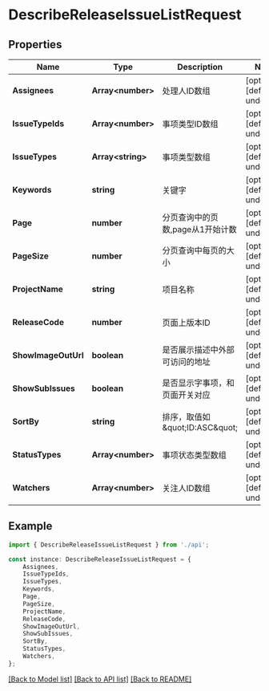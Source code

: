 # DescribeReleaseIssueListRequest


## Properties

Name | Type | Description | Notes
------------ | ------------- | ------------- | -------------
**Assignees** | **Array&lt;number&gt;** | 处理人ID数组 | [optional] [default to undefined]
**IssueTypeIds** | **Array&lt;number&gt;** | 事项类型ID数组  | [optional] [default to undefined]
**IssueTypes** | **Array&lt;string&gt;** | 事项类型数组 | [optional] [default to undefined]
**Keywords** | **string** | 关键字 | [optional] [default to undefined]
**Page** | **number** | 分页查询中的页数,page从1开始计数  | [optional] [default to undefined]
**PageSize** | **number** | 分页查询中每页的大小  | [optional] [default to undefined]
**ProjectName** | **string** | 项目名称 | [optional] [default to undefined]
**ReleaseCode** | **number** | 页面上版本ID | [optional] [default to undefined]
**ShowImageOutUrl** | **boolean** | 是否展示描述中外部可访问的地址 | [optional] [default to undefined]
**ShowSubIssues** | **boolean** | 是否显示字事项，和页面开关对应  | [optional] [default to undefined]
**SortBy** | **string** | 排序，取值如\&quot;ID:ASC\&quot;  | [optional] [default to undefined]
**StatusTypes** | **Array&lt;number&gt;** | 事项状态类型数组  | [optional] [default to undefined]
**Watchers** | **Array&lt;number&gt;** | 关注人ID数组  | [optional] [default to undefined]

## Example

```typescript
import { DescribeReleaseIssueListRequest } from './api';

const instance: DescribeReleaseIssueListRequest = {
    Assignees,
    IssueTypeIds,
    IssueTypes,
    Keywords,
    Page,
    PageSize,
    ProjectName,
    ReleaseCode,
    ShowImageOutUrl,
    ShowSubIssues,
    SortBy,
    StatusTypes,
    Watchers,
};
```

[[Back to Model list]](../README.md#documentation-for-models) [[Back to API list]](../README.md#documentation-for-api-endpoints) [[Back to README]](../README.md)

